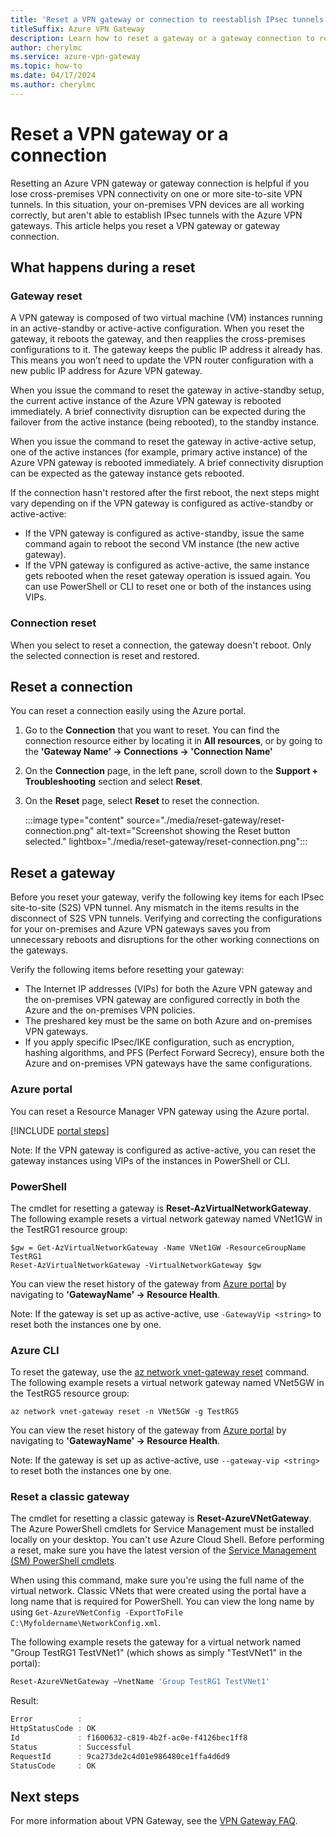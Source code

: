 ```yaml
---
title: 'Reset a VPN gateway or connection to reestablish IPsec tunnels'
titleSuffix: Azure VPN Gateway
description: Learn how to reset a gateway or a gateway connection to reestablish IPsec tunnels.
author: cherylmc
ms.service: azure-vpn-gateway
ms.topic: how-to
ms.date: 04/17/2024
ms.author: cherylmc 
---
```

# Reset a VPN gateway or a connection

Resetting an Azure VPN gateway or gateway connection is helpful if you lose cross-premises VPN connectivity on one or more site-to-site VPN tunnels. In this situation, your on-premises VPN devices are all working correctly, but aren't able to establish IPsec tunnels with the Azure VPN gateways. This article helps you reset a VPN gateway or gateway connection.

## What happens during a reset

### Gateway reset

A VPN gateway is composed of two virtual machine (VM) instances running in an active-standby or active-active configuration. When you reset the gateway, it reboots the gateway, and then reapplies the cross-premises configurations to it. The gateway keeps the public IP address it already has. This means you won’t need to update the VPN router configuration with a new public IP address for Azure VPN gateway.

When you issue the command to reset the gateway in active-standby setup, the current active instance of the Azure VPN gateway is rebooted immediately. A brief connectivity disruption can be expected during the failover from the active instance (being rebooted), to the standby instance.

When you issue the command to reset the gateway in active-active setup, one of the active instances (for example, primary active instance) of the Azure VPN gateway is rebooted immediately. A brief connectivity disruption can be expected as the gateway instance gets rebooted.

If the connection hasn't restored after the first reboot, the next steps might vary depending on if the VPN gateway is configured as active-standby or active-active:

* If the VPN gateway is configured as active-standby, issue the same command again to reboot the second VM instance (the new active gateway).
* If the VPN gateway is configured as active-active, the same instance gets rebooted when the reset gateway operation is issued again. You can use PowerShell or CLI to reset one or both of the instances using VIPs.

### Connection reset

When you select to reset a connection, the gateway doesn't reboot. Only the selected connection is reset and restored.

## Reset a connection

You can reset a connection easily using the Azure portal.

1. Go to the **Connection** that you want to reset. You can find the connection resource either by locating it in **All resources**, or by going to the **'Gateway Name' -> Connections -> 'Connection Name'**
1. On the **Connection** page, in the left pane, scroll down to the **Support + Troubleshooting** section and select **Reset**.
1. On the **Reset** page, select **Reset** to reset the connection.

   :::image type="content" source="./media/reset-gateway/reset-connection.png" alt-text="Screenshot showing the Reset button selected." lightbox="./media/reset-gateway/reset-connection.png":::

## Reset a gateway

Before you reset your gateway, verify the following key items for each IPsec site-to-site (S2S) VPN tunnel. Any mismatch in the items results in the disconnect of S2S VPN tunnels. Verifying and correcting the configurations for your on-premises and Azure VPN gateways saves you from unnecessary reboots and disruptions for the other working connections on the gateways.

Verify the following items before resetting your gateway:

* The Internet IP addresses (VIPs) for both the Azure VPN gateway and the on-premises VPN gateway are configured correctly in both the Azure and the on-premises VPN policies.
* The preshared key must be the same on both Azure and on-premises VPN gateways.
* If you apply specific IPsec/IKE configuration, such as encryption, hashing algorithms, and PFS (Perfect Forward Secrecy), ensure both the Azure and on-premises VPN gateways have the same configurations.

### <a name="portal"></a>Azure portal

You can reset a Resource Manager VPN gateway using the Azure portal.

[!INCLUDE [portal steps](../../includes/vpn-gateway-reset-gw-portal-include.md)]

Note: If the VPN gateway is configured as active-active, you can reset the gateway instances using VIPs of the instances in PowerShell or CLI.

### <a name="ps"></a>PowerShell

The cmdlet for resetting a gateway is **Reset-AzVirtualNetworkGateway**. The following example resets a virtual network gateway named VNet1GW in the TestRG1 resource group:

```azurepowershell-interactive
$gw = Get-AzVirtualNetworkGateway -Name VNet1GW -ResourceGroupName TestRG1
Reset-AzVirtualNetworkGateway -VirtualNetworkGateway $gw
```

You can view the reset history of the gateway from [Azure portal](https://portal.azure.com) by navigating to **'GatewayName' -> Resource Health**.

Note: If the gateway is set up as active-active, use `-GatewayVip <string>` to reset both the instances one by one.

### <a name="cli"></a>Azure CLI

To reset the gateway, use the [az network vnet-gateway reset](/cli/azure/network/vnet-gateway) command. The following example resets a virtual network gateway named VNet5GW in the TestRG5 resource group:

```azurecli-interactive
az network vnet-gateway reset -n VNet5GW -g TestRG5
```

You can view the reset history of the gateway from [Azure portal](https://portal.azure.com) by navigating to **'GatewayName' -> Resource Health**.

Note: If the gateway is set up as active-active, use `--gateway-vip <string>` to reset both the instances one by one.

### <a name="resetclassic"></a>Reset a classic gateway

The cmdlet for resetting a classic gateway is **Reset-AzureVNetGateway**. The Azure PowerShell cmdlets for Service Management must be installed locally on your desktop. You can't use Azure Cloud Shell. Before performing a reset, make sure you have the latest version of the [Service Management (SM) PowerShell cmdlets](/powershell/azure/servicemanagement/install-azure-ps#azure-service-management-cmdlets).

When using this command, make sure you're using the full name of the virtual network. Classic VNets that were created using the portal have a long name that is required for PowerShell. You can view the long name by using `Get-AzureVNetConfig -ExportToFile C:\Myfoldername\NetworkConfig.xml`.

The following example resets the gateway for a virtual network named "Group TestRG1 TestVNet1" (which shows as simply "TestVNet1" in the portal):

```powershell
Reset-AzureVNetGateway –VnetName 'Group TestRG1 TestVNet1'
```

Result:

```powershell
Error          :
HttpStatusCode : OK
Id             : f1600632-c819-4b2f-ac0e-f4126bec1ff8
Status         : Successful
RequestId      : 9ca273de2c4d01e986480ce1ffa4d6d9
StatusCode     : OK
```

## Next steps

For more information about VPN Gateway, see the [VPN Gateway FAQ](vpn-gateway-vpn-faq.md).